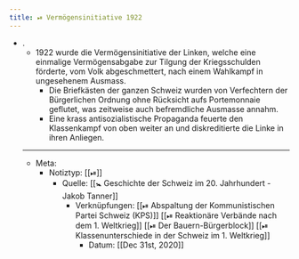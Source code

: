 ```yaml
---
title: ⏯ Vermögensinitiative 1922
---
```


- .
	- 1922 wurde die Vermögensinitiative der Linken, welche eine einmalige Vermögensabgabe zur Tilgung der Kriegsschulden förderte, vom Volk abgeschmettert, nach einem Wahlkampf in ungesehenem Ausmass.
		- Die Briefkästen der ganzen Schweiz wurden von Verfechtern der Bürgerlichen Ordnung ohne Rücksicht aufs Portemonnaie geflutet, was zeitweise auch befremdliche Ausmasse annahm.
		- Eine krass antisozialistische Propaganda feuerte den Klassenkampf von oben weiter an und diskreditierte die Linke in ihren Anliegen.
	- ---
	- Meta:
		- Notiztyp: [[⏯]]
			- Quelle: [[🚼 Geschichte der Schweiz im 20. Jahrhundert - Jakob Tanner]]
				- Verknüpfungen: [[⏯ Abspaltung der Kommunistischen Partei Schweiz (KPS)]] [[⏯ Reaktionäre Verbände nach dem 1. Weltkrieg]] [[⏯ Der Bauern-Bürgerblock]] [[⏯ Klassenunterschiede in der Schweiz im 1. Weltkrieg]]
					- Datum: [[Dec 31st, 2020]]